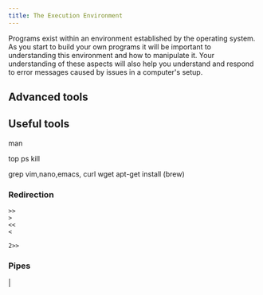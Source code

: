 ```yaml
---
title: The Execution Environment
---
```


Programs exist within an environment established by the operating system. As you start to build your own programs it will be important to understanding this environment and how to manipulate it. Your understanding of these aspects will also help you understand and respond to error messages caused by issues in a computer's setup.







## Advanced tools

## Useful tools

man

top
ps
kill

grep
vim,nano,emacs,
curl wget
apt-get install (brew)


### Redirection
```
>>
>
<<
< 

2>>
```
### Pipes

|

